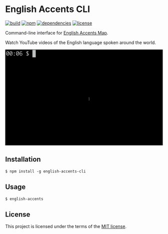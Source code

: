 # English Accents CLI

[![build](https://img.shields.io/travis/ismaelgt/english-accents-cli.svg?style=flat-square)](https://travis-ci.org/ismaelgt/english-accents-cli)
[![npm](https://img.shields.io/npm/v/english-accents-cli.svg?style=flat-square)](https://www.npmjs.com/package/english-accents-cli)
[![dependencies](https://img.shields.io/david/ismaelgt/english-accents-cli.svg?style=flat-square)](https://david-dm.org/ismaelgt/english-accents-cli)
[![license](https://img.shields.io/github/license/ismaelgt/english-accents-cli.svg?style=flat-square)](https://github.com/ismaelgt/english-accents-cli/blob/master/LICENSE)

Command-line interface for [English Accents Map](http://www.englishaccentsmap.com).

Watch YouTube videos of the English language spoken around the world.

<img src="screenshot.gif" width="600">

## Installation

```
$ npm install -g english-accents-cli
```

## Usage

```
$ english-accents
```

## License

This project is licensed under the terms of the
[MIT license](https://github.com/ismaelgt/english-accents-cli/blob/master/LICENSE).
